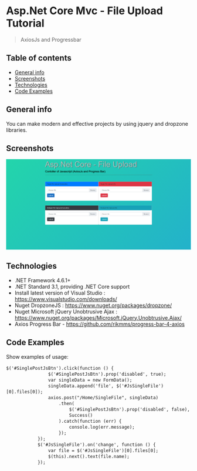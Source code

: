 # Asp.Net Core Mvc - File Upload Tutorial
> AxiosJs and Progressbar

## Table of contents
* [General info](#general-info)
* [Screenshots](#screenshots)
* [Technologies](#technologies)
* [Code Examples](#code-examples)

## General info
You can make modern and effective projects by using jquery and dropzone libraries.

## Screenshots
![Example screenshot](./screencapture.png)

## Technologies
* .NET Framework 4.6.1+
* .NET Standard 3.1, providing .NET Core support
* Install latest version of Visual Studio : https://www.visualstudio.com/downloads/
* Nuget DropzoneJS : https://www.nuget.org/packages/dropzone/
* Nuget Microsoft jQuery Unobtrusive Ajax : https://www.nuget.org/packages/Microsoft.jQuery.Unobtrusive.Ajax/
* Axios Progress Bar - https://github.com/rikmms/progress-bar-4-axios

## Code Examples
Show examples of usage:
```
$('#SinglePostJsBtn').click(function () {
                $('#SinglePostJsBtn').prop('disabled', true);
                var singleData = new FormData();
                singleData.append('file', $('#JsSingleFile')[0].files[0]);
                axios.post("/Home/SingleFile", singleData)
                    .then(
                        $('#SinglePostJsBtn').prop('disabled', false),
                        Success()
                    ).catch(function (err) {
                        console.log(err.message);
                    });
            });
            $('#JsSingleFile').on('change', function () {
                var file = $('#JsSingleFile')[0].files[0];
                $(this).next().text(file.name);
            });
```

